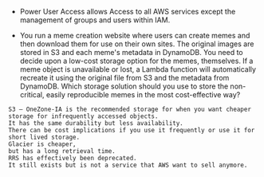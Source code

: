 - Power User Access allows Access to all AWS services except the management of groups and users within IAM.

- You run a meme creation website where users can create memes and then download them for use on their own sites. The original images are stored in S3 and each meme's metadata in DynamoDB. You need to decide upon a low-cost storage option for the memes, themselves. If a meme object is unavailable or lost, a Lambda function will automatically recreate it using the original file from S3 and the metadata from DynamoDB. Which storage solution should you use to store the non-critical, easily reproducible memes in the most cost-effective way?
```
S3 – OneZone-IA is the recommended storage for when you want cheaper storage for infrequently accessed objects. 
It has the same durability but less availability. 
There can be cost implications if you use it frequently or use it for short lived storage. 
Glacier is cheaper, 
but has a long retrieval time. 
RRS has effectively been deprecated. 
It still exists but is not a service that AWS want to sell anymore.
```
